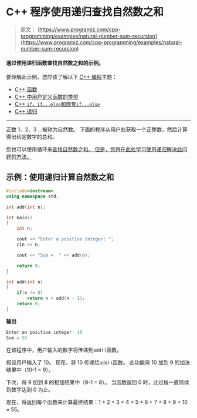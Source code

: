 # C++ 程序使用递归查找自然数之和

> 原文： [https://www.programiz.com/cpp-programming/examples/natural-number-sum-recursion](https://www.programiz.com/cpp-programming/examples/natural-number-sum-recursion)

#### 通过使用递归函数查找自然数之和的示例。

要理解此示例，您应该了解以下 [C++ 编程](/cpp-programming "C++ tutorial")主题：

*   [C++ 函数](/cpp-programming/function)
*   [C++ 中用户定义函数的类型](/cpp-programming/user-defined-function-types)
*   [C++ `if`，`if...else`和嵌套`if...else`](/cpp-programming/if-else)
*   [C++ 递归](/cpp-programming/recursion)

* * *

正数 1、2、3 ...被称为自然数。 下面的程序从用户处获取一个正整数，然后计算得出给定数字的总和。

您也可以使用循环来[查找自然数之和。 但是，您将在此处学习使用递归解决此问题的方法。](/cpp-programming/examples/sum-natural-number)

## 示例：使用递归计算自然数之和

```cpp
#include<iostream>
using namespace std;

int add(int n);

int main()
{
    int n;

    cout << "Enter a positive integer: ";
    cin >> n;

    cout << "Sum =  " << add(n);

    return 0;
}

int add(int n)
{
    if(n != 0)
        return n + add(n - 1);
    return 0;
} 
```

**输出**

```cpp
Enter an positive integer: 10
Sum = 55

```

在该程序中，用户输入的数字将传递到`add()`函数。

假设用户输入了 10。 现在，将 10 传递给`add()`函数。 此功能将 10 加到 9 的加法结果中（10-1 = 9）。

下次，将 9 加到 8 的相加结果中（9-1 = 8）。 当函数返回 0 时，此过程一直持续到数字达到 0 为止。

现在，将返回每个函数来计算最终结果：1 + 2 + 3 + 4 + 5 + 6 + 7 + 8 + 9 + 10 = 55。